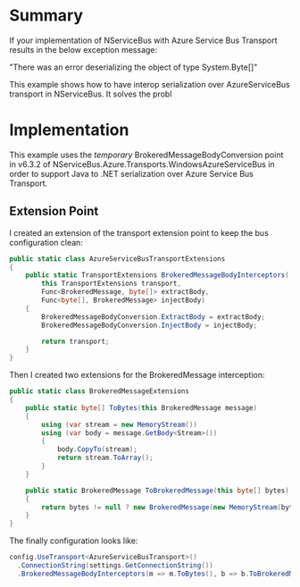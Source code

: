 # Summary
If your implementation of NServiceBus with Azure Service Bus Transport results in the below exception message:

  "There was an error deserializing the object of type System.Byte[]"

This example shows how to have interop serialization over AzureServiceBus transport in NServiceBus. It solves the probl

# Implementation
This example uses the *temporary* BrokeredMessageBodyConversion point in v6.3.2 of NServiceBus.Azure.Transports.WindowsAzureServiceBus
in order to support Java to .NET serialization over Azure Service Bus Transport.


## Extension Point

I created an extension of the transport extension point to keep the bus configuration clean:

```csharp
public static class AzureServiceBusTransportExtensions
{
    public static TransportExtensions BrokeredMessageBodyInterceptors(
        this TransportExtensions transport, 
        Func<BrokeredMessage, byte[]> extractBody, 
        Func<byte[], BrokeredMessage> injectBody)
    {
        BrokeredMessageBodyConversion.ExtractBody = extractBody;
        BrokeredMessageBodyConversion.InjectBody = injectBody;

        return transport;
    }
}
  ```
  
Then I created two extensions for the BrokeredMessage interception:

```csharp
public static class BrokeredMessageExtensions
{
    public static byte[] ToBytes(this BrokeredMessage message)
    {
        using (var stream = new MemoryStream())
        using (var body = message.GetBody<Stream>())
        {
            body.CopyTo(stream);
            return stream.ToArray();
        }
    }

    public static BrokeredMessage ToBrokeredMessage(this byte[] bytes)
    {
        return bytes != null ? new BrokeredMessage(new MemoryStream(bytes)) : new BrokeredMessage();
    }
}
```

The finally configuration looks like:

```csharp
config.UseTransport<AzureServiceBusTransport>()
  .ConnectionString(settings.GetConnectionString())
  .BrokeredMessageBodyInterceptors(m => m.ToBytes(), b => b.ToBrokeredMessage());
```
